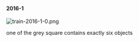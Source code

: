 #### 2016-1
![train-2016-1-0.png](https://github.com/lil-lab/nlvr/raw/master/nlvr/train/images/65/train-2016-1-0.png "train-2016-1-0.png")

one of the grey square contains exactly six objects